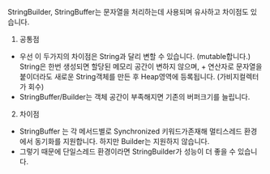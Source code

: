 StringBuilder, StringBuffer는 문자열을 처리하는데 사용되며 유사하고 차이점도 있습니다.

1. 공통점
- 우선 이 두가지의 차이점은 String과 달리 변할 수 있습니다. (mutable합니다.)
String은 한번 생성되면 할당된 메모리 공간이 변하지 않으며, + 연산자로 문자열을 붙이더라도 새로운 String객체를 만든 후 Heap영역에 등록됩니다. (가비지컬렉터가 회수)  
- StringBuffer/Builder는 객체 공간이 부족해지면 기존의 버퍼크기를 늘립니다.

2. 차이점
- StringBuffer 는 각 메서드별로 Synchronized 키워드가존재해 멀티스레드 환경에서 동기화를 지원합니다. 하지만 Builder는 지원하지 않습니다.
- 그렇기 때문에 단일스레드 환경이라면 StringBuilder가 성능이 더 좋을 수 있습니다.